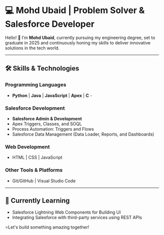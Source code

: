 # 💻 Mohd Ubaid | Problem Solver & Salesforce Developer

Hello! 👋 I’m **Mohd Ubaid**, currently pursuing my engineering degree, set to graduate in 2025 and continuously honing my skills to deliver innovative solutions in the tech world.

---

## 🛠️ Skills & Technologies

### Programming Languages
- **Python** | **Java** | **JavaScript** | **Apex** | **C** -

### Salesforce Development
- **Salesforce Admin & Development**
- Apex Triggers, Classes, and SOQL
- Process Automation: Triggers and Flows
- Salesforce Data Management (Data Loader, Reports, and Dashboards)

### Web Development
- HTML | CSS | JavaScript

### Other Tools & Platforms
- Git/GitHub | Visual Studio Code
  
---

## 🌱 Currently Learning
- Salesforce Lightning Web Components for Building UI
- Integrating Salesforce with third-party services using REST APIs
  

⭐️Let's build something amazing together!
